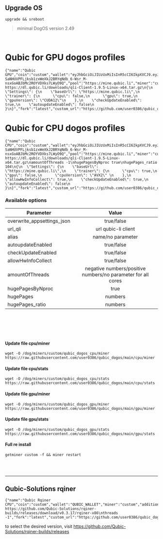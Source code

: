 ## Upgrade OS
```
upgrade && sreboot
```
> minimal DogOS version 2.49
<br />

# Qubic for GPU dogos profiles
```
{"name":"Qubic GPU","coin":"custom","wallet":"eyJhbGciOiJIUzUxMiIsInR5cCI6IkpXVCJ9.eyJJZCI6IjkyZDJkYTAyLTk1ODYtNDg1Ny05MDRjLWIxNGRkNzkyMjE2MiIsIk1pbmluZyI6IiIsIm5iZiI6MTcxMDkzODE0OCwiZXhwIjoxNzQyNDc0MTQ4LCJpYXQiOjE3MTA5MzgxNDgsImlzcyI6Imh0dHBzOi8vcXViaWMubGkvIiwiYXVkIjoiaHR0cHM6Ly9xdWJpYy5saS8ifQ.ADhZUmOepASLjADD4Zwt-SaNHUVPFLjksb1zxWeXkJ2BRYqNdb_6-Wsr_M-nsxGoABJbMc2ROYVDXks7LWyO9Q","pool":"https://mine.qubic.li","miner":"custom","addition":"url_qli https://dl.qubic.li/downloads/qli-Client-1.9.5-Linux-x64.tar.gz\n{\n  \"Settings\": {\n    \"baseUrl\": \"https://mine.qubic.li\",\n    \"trainer\": {\n      \"cpu\": false,\n      \"gpu\": true,\n      \"gpuVersion\": \"CUDA12\"\n    },\n    \"checkUpdateEnabled\": true,\n    \"autoupdateEnabled\": false\n  }\n}","fork":"latest","custom_url":"https://github.com/user0386/qubic_dogos/raw/main/qubic_dogos_gpu.tar.gz"}
```

# Qubic for CPU dogos profiles
```
{"name":"Qubic CPU","coin":"custom","wallet":"eyJhbGciOiJIUzUxMiIsInR5cCI6IkpXVCJ9.eyJJZCI6IjkyZDJkYTAyLTk1ODYtNDg1Ny05MDRjLWIxNGRkNzkyMjE2MiIsIk1pbmluZyI6IiIsIm5iZiI6MTcxMDkzODE0OCwiZXhwIjoxNzQyNDc0MTQ4LCJpYXQiOjE3MTA5MzgxNDgsImlzcyI6Imh0dHBzOi8vcXViaWMubGkvIiwiYXVkIjoiaHR0cHM6Ly9xdWJpYy5saS8ifQ.ADhZUmOepASLjADD4Zwt-SaNHUVPFLjksb1zxWeXkJ2BRYqNdb_6-Wsr_M-nsxGoABJbMc2ROYVDXks7LWyO9Q","pool":"https://mine.qubic.li","miner":"custom","addition":"url_qli https://dl.qubic.li/downloads/qli-Client-1.9.5-Linux-x64.tar.gz\namountOfThreads -1\nhugePagesByNproc true\nhugePages_ratio 104\n{\n  \"Settings\": {\n    \"baseUrl\": \"https://mine.qubic.li\",\n    \"trainer\": {\n      \"cpu\": true,\n      \"gpu\": false,\n      \"cpuVersion\": \"AVX2\" \n    },\n    \"allowHwInfoCollect\": true,\n    \"checkUpdateEnabled\": true,\n    \"autoupdateEnabled\": false\n  }\n}","fork":"latest","custom_url":"https://github.com/user0386/qubic_dogos/raw/main/qubic_dogos_cpu.tar.gz"}
```

### Available options
| Parameter | Value |
|----------------|:---------:|
| overwrite_appsettings_json | true/false |
| url_qli | url qubic-li client |
| alias | name/no parameter |
| autoupdateEnabled | true/false |
| checkUpdateEnabled | true/false |
| allowHwInfoCollect | true/false |
| amountOfThreads | negative numbers/positive numbers/no parameter for all cores |
| hugePagesByNproc | true |
| hugePages | numbers |
| hugePages_ratio | numbers |

<br />
<br />
<br />
<br />

#### Update file cpu/miner
```
wget -O /dog/miners/custom/qubic_dogos_cpu/miner https://raw.githubusercontent.com/user0386/qubic_dogos/main/cpu/miner
```
#### Update file cpu/stats
```
wget -O /dog/miners/custom/qubic_dogos_cpu/stats https://raw.githubusercontent.com/user0386/qubic_dogos/main/cpu/stats
```

#### Update file gpu/miner
```
wget -O /dog/miners/custom/qubic_dogos_gpu/miner https://raw.githubusercontent.com/user0386/qubic_dogos/main/gpu/miner
```
#### Update file gpu/stats
```
wget -O /dog/miners/custom/qubic_dogos_gpu/stats https://raw.githubusercontent.com/user0386/qubic_dogos/main/gpu/stats
```

#### Full re install
```
getminer custom -f && miner restart
```
<br />
<br />

-----------

## Qubic-Solutions rqiner
```
{"name":"Qubic Rqiner CPU","coin":"custom","wallet":"QUBIC_WALLET","miner":"custom","addition":"url_miner https://github.com/Qubic-Solutions/rqiner-builds/releases/download/v0.3.17/rqiner-x86\nthreads -1","fork":"latest","custom_url":"https://github.com/user0386/qubic_dogos/raw/main/rqiner_dogos.tar.gz"}
```
to select the desired version, visit  https://github.com/Qubic-Solutions/rqiner-builds/releases 

<br />
<br />
